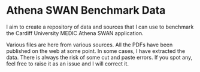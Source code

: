 # Athena SWAN Benchmark Data
I aim to create a repository of data and sources that I can use to benchmark the Cardiff University MEDIC Athena SWAN application.

Various files are here from various sources. 
All the PDFs have been published on the web at some point. 
In some cases, I have extracted the data. 
There is always the risk of some cut and paste errors. 
If you spot any, feel free to raise it as an issue and I will correct it. 

